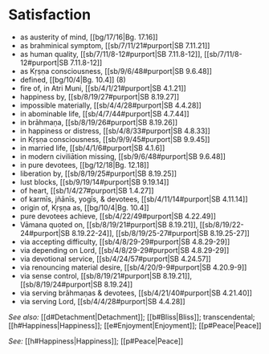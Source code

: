 # Satisfaction

* as austerity of mind, [[bg/17/16|Bg. 17.16]]
* as brahminical symptom, [[sb/7/11/21#purport|SB 7.11.21]]
* as human quality, [[sb/7/11/8-12#purport|SB 7.11.8-12]], [[sb/7/11/8-12#purport|SB 7.11.8-12]]
* as Kṛṣṇa consciousness, [[sb/9/6/48#purport|SB 9.6.48]]
* defined, [[bg/10/4|Bg. 10.4]] (8)
* fire of, in Atri Muni, [[sb/4/1/21#purport|SB 4.1.21]]
* happiness by, [[sb/8/19/27#purport|SB 8.19.27]]
* impossible materially, [[sb/4/4/28#purport|SB 4.4.28]]
* in abominable life, [[sb/4/7/44#purport|SB 4.7.44]]
* in brāhmaṇa, [[sb/8/19/26#purport|SB 8.19.26]]
* in happiness or distress, [[sb/4/8/33#purport|SB 4.8.33]]
* in Kṛṣṇa consciousness, [[sb/9/9/45#purport|SB 9.9.45]]
* in married life, [[sb/4/1/6#purport|SB 4.1.6]]
* in modern civiliātion missing, [[sb/9/6/48#purport|SB 9.6.48]]
* in pure devotees, [[bg/12/18|Bg. 12.18]]
* liberation by, [[sb/8/19/25#purport|SB 8.19.25]]
* lust blocks, [[sb/9/19/14#purport|SB 9.19.14]]
* of heart, [[sb/1/4/27#purport|SB 1.4.27]]
* of karmīs, jñānīs, yogīs, & devotees, [[sb/4/11/14#purport|SB 4.11.14]]
* origin of, Kṛṣṇa as, [[bg/10/4|Bg. 10.4]]
* pure devotees achieve, [[sb/4/22/49#purport|SB 4.22.49]]
* Vāmana quoted on, [[sb/8/19/21#purport|SB 8.19.21]], [[sb/8/19/22-24#purport|SB 8.19.22-24]], [[sb/8/19/25-27#purport|SB 8.19.25-27]]
* via accepting difficulty, [[sb/4/8/29-29#purport|SB 4.8.29-29]]
* via depending on Lord, [[sb/4/8/29-29#purport|SB 4.8.29-29]]
* via devotional service, [[sb/4/24/57#purport|SB 4.24.57]]
* via renouncing material desire, [[sb/4/20/9-9#purport|SB 4.20.9-9]]
* via sense control, [[sb/8/19/21#purport|SB 8.19.21]], [[sb/8/19/24#purport|SB 8.19.24]]
* via serving brāhmaṇas & devotees, [[sb/4/21/40#purport|SB 4.21.40]]
* via serving Lord, [[sb/4/4/28#purport|SB 4.4.28]]

*See also:* [[d#Detachment|Detachment]]; [[b#Bliss|Bliss]]; transcendental; [[h#Happiness|Happiness]]; [[e#Enjoyment|Enjoyment]]; [[p#Peace|Peace]]

*See:* [[h#Happiness|Happiness]]; [[p#Peace|Peace]]
